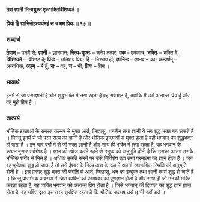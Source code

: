 #### तेषां ज्ञानी नित्ययुक्त एकभक्तिर्विशिष्यते ।
#### प्रियो हि ज्ञानिनोऽत्यर्थमहं स च मम प्रियः ॥ १७ ॥

### शब्दार्थ

**तेषाम्** – उनमें से; **ज्ञानी** – ज्ञानवान; **नित्य-युक्तः** – सदैव तत्पर; **एक** – एकमात्र; **भक्तिः** – भक्ति में; **विशिष्यते** – विशिष्ट है; **प्रियः** – अतिशय प्रिय; **हि** – निश्चय ही; **ज्ञानिनः** – ज्ञानवान का; **अत्यर्थम्** – अत्यधिक; **अहम्** – मैं हूँ; **सः** – वह; **च** – भी; **प्रियः** – प्रिय ।

### भावार्थ

इनमें से जो परमज्ञानी है और शुद्धभक्ति में लगा रहता है वह सर्वश्रेष्ठ है, क्योंकि मैं उसे अत्यन्त प्रिय हूँ और वह मुझे प्रिय है ।

### तात्पर्य

भौतिक इच्छाओं के समस्त कल्मष से मुक्त आर्त, जिज्ञासु, धनहीन तथा ज्ञानी ये सब शुद्ध भक्त बन सकते हैं । किन्तु इनमें से जो परम सत्य का ज्ञानी है और भौतिक इच्छाओं से मुक्त होता है वही भगवान् का शुद्धभक्त हो पाता है । इन चार वर्गों में से जो भक्त ज्ञानी है और साथ ही भक्ति में लगा रहता है, वह भगवान् के कथनानुसार सर्वश्रेष्ठ है । ज्ञान की खोज करते रहने से मनुष्य को अनुभूति होती है कि उसका आत्मा उसके भौतिक शरीर से भिन्न है । अधिक उन्नति करने पर उसे निर्विशेष ब्रह्म तथा परमात्मा का ज्ञान होता है । जब वह पूर्णतया शुद्ध हो जाता है तो उसे ईश्वर के नित्य दास के रूप में अपनी स्वाभाविक स्थिति की अनुभूति होती है । इस प्रकार शुद्ध भक्त की संगति से आर्त, जिज्ञासु, धन का इच्छुक तथा ज्ञानी स्वयं शुद्ध हो जाते हैं । किन्तु प्रारम्भिक अवस्था में जिस व्यक्ति को परमेश्वर का पूर्णज्ञान होता है और साथ ही जो उनकी भक्ति करता रहता है, वह व्यक्ति भगवान् को अत्यन्त प्रिय होता है । जिसे भगवान् की दिव्यता का शुद्ध ज्ञान प्राप्त होता है, वह भक्ति द्वारा इस तरह सुरक्षित रहता है कि भौतिक कल्मष उसे छू भी नहीं पाते ।